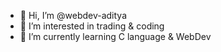 - 👋 Hi, I’m @webdev-aditya
- 👀 I’m interested in trading & coding 
- 🌱 I’m currently learning C language & WebDev

<!---
webdev-aditya/webdev-aditya is a ✨ special ✨ repository because its `README.md` (this file) appears on your GitHub profile.
You can click the Preview link to take a look at your changes.
--->
